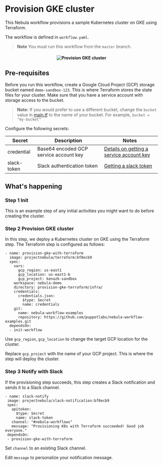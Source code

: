 # Provision GKE cluster 

This Nebula workflow provisions a sample Kubernetes cluster on GKE using Terraform. 

The workflow is defined in `workflow.yaml`.

> **Note** You must run this workflow from the `master` branch.

<h4 align="center"><img src="../media/provision-k8s-cluster.png" alt="Provision GKE cluster"></h4>

## Pre-requisites

Before you run this workflow, create a Google Cloud
Project (GCP) storage bucket named `demo-sandbox-123`. This is where Terraform
stores the state files for your cluster. Make sure that you have a
service account with storage access to the bucket.

> **Note:** If you would prefer to use a different bucket, change the
> `bucket` value in [main.tf](./infra/main.tf) to the name of your bucket. For example, `bucket = "my-bucket"`

Configure the following secrets:

| Secret        | Description   | Notes   | 
| ------------- | ------------- | ------- |
| credential    | Base64 encoded GCP service account key | [Details on getting a service account key](https://cloud.google.com/iam/docs/creating-managing-service-account-keys) |
| slack-token   | Slack authentication token | [Getting a slack token](https://get.slack.help/hc/en-us/articles/215770388-Create-and-regenerate-API-tokens) | 

## What's happening

### Step 1 Init
This is an example step of any initial activities you might want to do before creating the cluster.

### Step 2 Provision GKE cluster
In this step, we deploy a Kubernetes cluster on GKE using the Terraform step. The Terraform step is configured as follows: 
```
- name: provision-gke-with-terraform
  image: projectnebula/terraform:bf8ecb9
  spec:
    vars:
      gcp_region: us-east1
      gcp_location: us-east1-b
      gcp_project: kenazk-sandbox
    workspace: nebula-demo
    directory: provision-gke-terraform/infra/
    credentials:
      credentials.json:
        $type: Secret
        name: credentials
    git:
      name: nebula-workflow-examples
      repository: https://github.com/puppetlabs/nebula-workflow-examples.git
  dependsOn:
  - init-workflow
```

Use `gcp_region`, `gcp_location` to change the target GCP location for the cluster.

Replace `gcp_project` with the name of your GCP project. This is where the
  step will deploy the cluster.
 
 ### Step 3 Notify with Slack
 If the provisioning step succeeds, this step creates a Slack notification and
 sends it to a Slack channel.

 ```
- name: slack-notify
  image: projectnebula/slack-notification:bf8ecb9
  spec:
    apitoken:
      $type: Secret
      name: slack-token
    channel: "#nebula-workflows"
    message: "Provisioning K8s with Terraform succeeded! Good job everyone."
  dependsOn:
  - provision-gke-with-terraform
  ```

Set `channel` to an existing Slack channel.

Edit `message` to personalize your notification message.